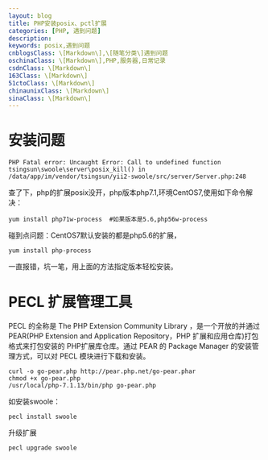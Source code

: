 ```yaml
---
layout: blog
title: PHP安装posix、pctl扩展
categories: [PHP, 遇到问题]
description:
keywords: posix,遇到问题
cnblogsClass: \[Markdown\],\[随笔分类\]遇到问题
oschinaClass: \[Markdown\],PHP,服务器,日常记录
csdnClass: \[Markdown\]
163Class: \[Markdown\]
51ctoClass: \[Markdown\]
chinaunixClass: \[Markdown\]
sinaClass: \[Markdown\]
---
```


# 安装问题

```
PHP Fatal error: Uncaught Error: Call to undefined function tsingsun\swoole\server\posix_kill() in /data/app/im/vendor/tsingsun/yii2-swoole/src/server/Server.php:248
```
查了下，php的扩展posix没开，php版本php7.1,环境CentOS7,使用如下命令解决：
```
yum install php71w-process  #如果版本是5.6,php56w-process
```

碰到点问题：CentOS7默认安装的都是php5.6的扩展，
```
yum install php-process
```
一直报错，坑一笔，用上面的方法指定版本轻松安装。

# PECL 扩展管理工具
PECL 的全称是 The PHP Extension Community Library ，是一个开放的并通过 PEAR(PHP Extension and Application Repository，PHP 扩展和应用仓库)打包格式来打包安装的 PHP扩展库仓库。通过 PEAR 的 Package Manager 的安装管理方式，可以对 PECL 模块进行下载和安装。
```
curl -o go-pear.php http://pear.php.net/go-pear.phar
chmod +x go-pear.php
/usr/local/php-7.1.13/bin/php go-pear.php
```
如安装swoole：
```
pecl install swoole
```
升级扩展
```
pecl upgrade swoole
```

